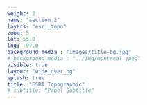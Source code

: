 ```yaml
---
weight: 2
name: "section_2"
layers: "esri_topo"
zoom: 5
lat: 55.0
lng: -97.0
background_media : "images/title-bg.jpg" 
# background_media : "../img/montreal.jpeg" 
visible: true
layout: "wide_over_bg"
splash: true
title: "ESRI Topographic"
# subtitle: "Panel Subtitle"
---
```


